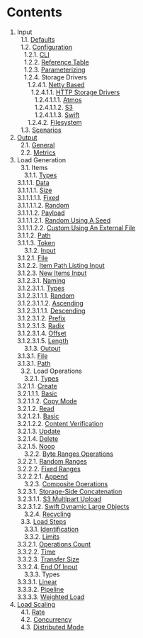 # Contents

1. Input<br/>
&nbsp;&nbsp;1.1. [Defaults](defaults)<br/>
&nbsp;&nbsp;1.2. [Configuration](../input/configuration)<br/>
&nbsp;&nbsp;&nbsp;&nbsp;1.2.1. [CLI](../input/configuration#11-cli)<br/>
&nbsp;&nbsp;&nbsp;&nbsp;1.2.2. [Reference Table](../input/configuration#12-reference-table)<br/>
&nbsp;&nbsp;&nbsp;&nbsp;1.2.3. [Parameterizing](../input/configuration#2-parameterization)<br/>
&nbsp;&nbsp;&nbsp;&nbsp;1.2.4. Storage Drivers<br/>
&nbsp;&nbsp;&nbsp;&nbsp;&nbsp;&nbsp;1.2.4.1. [Netty Based](../../storage/driver/coop/netty)<br/>
&nbsp;&nbsp;&nbsp;&nbsp;&nbsp;&nbsp;&nbsp;&nbsp;1.2.4.1.1. [HTTP Storage Drivers](../../storage/driver/coop/netty/http)<br/>
&nbsp;&nbsp;&nbsp;&nbsp;&nbsp;&nbsp;&nbsp;&nbsp;&nbsp;&nbsp;1.2.4.1.1.1. [Atmos](../../storage/driver/coop/netty/http/atmos)<br/>
&nbsp;&nbsp;&nbsp;&nbsp;&nbsp;&nbsp;&nbsp;&nbsp;&nbsp;&nbsp;1.2.4.1.1.2. [S3](../../storage/driver/coop/netty/http/s3)<br/>
&nbsp;&nbsp;&nbsp;&nbsp;&nbsp;&nbsp;&nbsp;&nbsp;&nbsp;&nbsp;1.2.4.1.1.3. [Swift](../../storage/driver/coop/netty/http/swift)<br/>
&nbsp;&nbsp;&nbsp;&nbsp;&nbsp;&nbsp;1.2.4.2. [Filesystem](../../storage/driver/coop/nio/fs)<br/>
&nbsp;&nbsp;1.3. [Scenarios](../input/scenarios)<br/>
2. [Output](../output)<br/>
&nbsp;&nbsp;2.1. [General](../output#1-general)<br/>
&nbsp;&nbsp;2.2. [Metrics](../output#2-metrics)<br/>
3. Load Generation<br/>
&nbsp;&nbsp;3.1. Items<br/>
&nbsp;&nbsp;&nbsp;&nbsp;3.1.1. [Types](item/types)<br/>
3.1.1.1. [Data](item/types#1-data)<br/>
3.1.1.1.1. [Size](item/types#11-size)<br/>
3.1.1.1.1.1. [Fixed](item/types#111-fixed)<br/>
3.1.1.1.1.2. [Random](item/types#112-random)<br/>
3.1.1.1.2. [Payload](item/types#12-payload)<br/>
3.1.1.1.2.1. [Random Using A Seed](item/types#121-random-using-a-seed)<br/>
3.1.1.1.2.2. [Custom Using An External File](item/types#122-custom-using-an-external-file)<br/>
3.1.1.2. [Path](item/types#2-path)<br/>
3.1.1.3. [Token](item/types#3-token)<br/>
&nbsp;&nbsp;&nbsp;&nbsp;3.1.2. [Input](item/input)<br/>
3.1.2.1. [File](item/input#1-file)<br/>
3.1.2.2. [Item Path Listing Input](item/input#2-item-path-listing-input)<br/>
3.1.2.3. [New Items Input](item/input#3-new-items-input)<br/>
3.1.2.3.1. [Naming](item/input#31-naming)<br/>
3.1.2.3.1.1. [Types](item/input#311-types)<br/>
3.1.2.3.1.1.1. [Random](item/input#3111-random)<br/>
3.1.2.3.1.1.2. [Ascending](item/input#3112-ascending)<br/>
3.1.2.3.1.1.1. [Descending](item/input#3113-descending)<br/>
3.1.2.3.1.2. [Prefix](item/input#312-prefix)<br/>
3.1.2.3.1.3. [Radix](item/input#313-radix)<br/>
3.1.2.3.1.4. [Offset](item/input#314-offset)<br/>
3.1.2.3.1.5. [Length](item/input#315-length)<br/>
&nbsp;&nbsp;&nbsp;&nbsp;3.1.3. [Output](item/output)<br/>
3.1.3.1. [File](item/output#1-file)<br/>
3.1.3.1. [Path](item/output#2-path)<br/>
&nbsp;&nbsp;3.2. Load Operations<br/>
&nbsp;&nbsp;&nbsp;&nbsp;3.2.1. [Types](load/operations/types)<br/>
3.2.1.1. [Create](load/operations/types#1-create)<br/>
3.2.1.1.1. [Basic](load/operations/types#11-basic)<br/>
3.2.1.1.2. [Copy Mode](load/operations/types#12-copy-mode)<br/>
3.2.1.2. [Read](load/operations/types#2-read)<br/>
3.2.1.2.1. [Basic](load/operations/types#21-basic)<br/>
3.2.1.2.2. [Content Verification](load/operations/types#22-content-verification)<br/>
3.2.1.3. [Update](load/operations/types#3-update)<br/>
3.2.1.4. [Delete](load/operations/types#4-delete)<br/>
3.2.1.5. [Noop](load/operations/types#5-noop)<br/>
&nbsp;&nbsp;&nbsp;&nbsp;3.2.2. [Byte Ranges Operations](load/operations/byte_ranges)<br/>
3.2.2.1. [Random Ranges](load/operations/byte_ranges#41-random-ranges)<br/>
3.2.2.2. [Fixed Ranges](load/operations/byte_ranges#42-fixed-ranges)<br/>
3.2.2.2.1. [Append](load/operations/byte_ranges#421-append)<br/>
&nbsp;&nbsp;&nbsp;&nbsp;3.2.3. [Composite Operations](load/operations/composite)<br/>
3.2.3.1. [Storage-Side Concatenation](load/operations/composite#1-storage-side-concatenation)<br/>
3.2.3.1.1. [S3 Multipart Upload](load/operations/composite#131-s3-multipart-upload)<br/>
3.2.3.1.2. [Swift Dynamic Large Objects](load/operations/composite#132-swift-dynamic-large-objects)<br/>
&nbsp;&nbsp;&nbsp;&nbsp;3.2.4. [Recycling](load/operations/recycling)<br/>
&nbsp;&nbsp;3.3. [Load Steps](load/steps)<br/>
&nbsp;&nbsp;&nbsp;&nbsp;3.3.1. [Identification](load/steps#1-identification)<br/>
&nbsp;&nbsp;&nbsp;&nbsp;3.3.2. [Limits](load/steps#2-limits)<br/>
3.3.2.1. [Operations Count](load/steps#21-operations-count)<br/>
3.3.2.2. [Time](load/steps#22-time)<br/>
3.3.2.3. [Transfer Size](load/steps#23-transfer-size)<br/>
3.3.2.4. [End Of Input](load/steps#24-end-of-input)<br/>
&nbsp;&nbsp;&nbsp;&nbsp;3.3.3. Types<br/>
3.3.3.1. [Linear](../../load/step/linear)<br/>
3.3.3.2. [Pipeline](../../load/step/pipeline)<br/>
3.3.3.3. [Weighted Load](../../load/step/weighted)<br/>
4. [Load Scaling](scaling)<br/>
&nbsp;&nbsp;4.1. [Rate](scaling#1-rate)<br/>
&nbsp;&nbsp;4.2. [Concurrency](scaling#2-concurrency)<br/>
&nbsp;&nbsp;4.3. [Distributed Mode](scaling3-distributed-mode)<br/>
